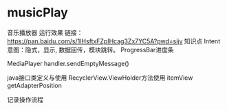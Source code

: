 # musicPlay
音乐播放器
运行效果 链接：https://pan.baidu.com/s/1IHsftxFZpIHcag3Zx7YC5A?pwd=sijv 
知识点
Intent意图：隐式，显示, 数据回传，模块跳转。
ProgressBar进度条

MediaPlayer
handler.sendEmptyMessage()

java接口类定义与使用
RecyclerView.ViewHolder方法使用
itemView
getAdapterPosition

记录操作流程
